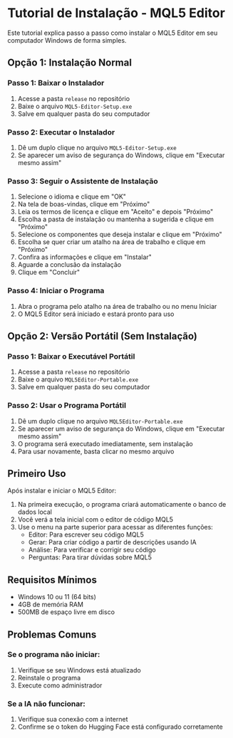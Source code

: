 # Tutorial de Instalação - MQL5 Editor

Este tutorial explica passo a passo como instalar o MQL5 Editor em seu computador Windows de forma simples.

## Opção 1: Instalação Normal

### Passo 1: Baixar o Instalador
1. Acesse a pasta `release` no repositório
2. Baixe o arquivo `MQL5-Editor-Setup.exe`
3. Salve em qualquer pasta do seu computador

### Passo 2: Executar o Instalador
1. Dê um duplo clique no arquivo `MQL5-Editor-Setup.exe`
2. Se aparecer um aviso de segurança do Windows, clique em "Executar mesmo assim"

### Passo 3: Seguir o Assistente de Instalação
1. Selecione o idioma e clique em "OK"
2. Na tela de boas-vindas, clique em "Próximo"
3. Leia os termos de licença e clique em "Aceito" e depois "Próximo"
4. Escolha a pasta de instalação ou mantenha a sugerida e clique em "Próximo"
5. Selecione os componentes que deseja instalar e clique em "Próximo"
6. Escolha se quer criar um atalho na área de trabalho e clique em "Próximo"
7. Confira as informações e clique em "Instalar"
8. Aguarde a conclusão da instalação
9. Clique em "Concluir"

### Passo 4: Iniciar o Programa
1. Abra o programa pelo atalho na área de trabalho ou no menu Iniciar
2. O MQL5 Editor será iniciado e estará pronto para uso

## Opção 2: Versão Portátil (Sem Instalação)

### Passo 1: Baixar o Executável Portátil
1. Acesse a pasta `release` no repositório
2. Baixe o arquivo `MQL5Editor-Portable.exe`
3. Salve em qualquer pasta do seu computador

### Passo 2: Usar o Programa Portátil
1. Dê um duplo clique no arquivo `MQL5Editor-Portable.exe`
2. Se aparecer um aviso de segurança do Windows, clique em "Executar mesmo assim"
3. O programa será executado imediatamente, sem instalação
4. Para usar novamente, basta clicar no mesmo arquivo

## Primeiro Uso

Após instalar e iniciar o MQL5 Editor:

1. Na primeira execução, o programa criará automaticamente o banco de dados local
2. Você verá a tela inicial com o editor de código MQL5
3. Use o menu na parte superior para acessar as diferentes funções:
   - Editor: Para escrever seu código MQL5
   - Gerar: Para criar código a partir de descrições usando IA
   - Análise: Para verificar e corrigir seu código
   - Perguntas: Para tirar dúvidas sobre MQL5

## Requisitos Mínimos
- Windows 10 ou 11 (64 bits)
- 4GB de memória RAM
- 500MB de espaço livre em disco

## Problemas Comuns

### Se o programa não iniciar:
1. Verifique se seu Windows está atualizado
2. Reinstale o programa
3. Execute como administrador

### Se a IA não funcionar:
1. Verifique sua conexão com a internet
2. Confirme se o token do Hugging Face está configurado corretamente